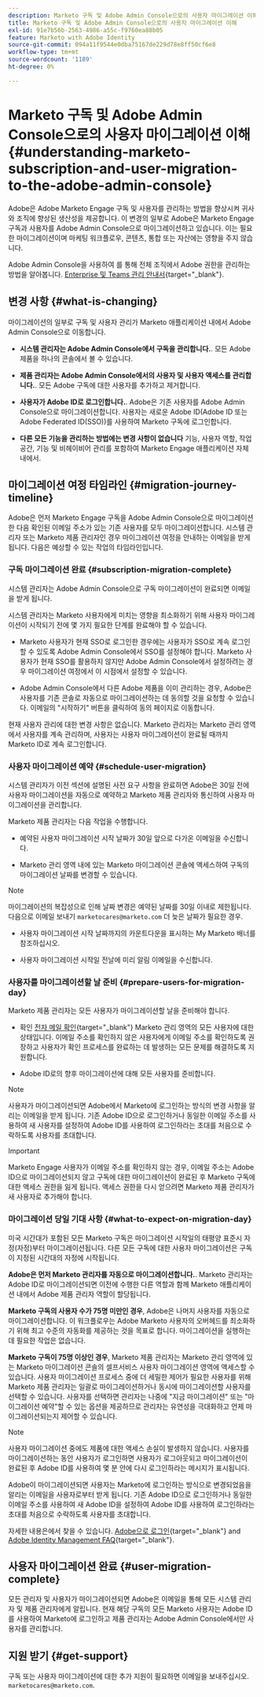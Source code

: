 ```yaml
---
description: Marketo 구독 및 Adobe Admin Console으로의 사용자 마이그레이션 이해 - Marketo 문서 - 제품 설명서
title: Marketo 구독 및 Adobe Admin Console으로의 사용자 마이그레이션 이해
exl-id: 91e7b56b-2563-4986-a55c-f9760ea88b05
feature: Marketo with Adobe Identity
source-git-commit: 094a11f9544e0dba75167de229d78e8ff50cf6e8
workflow-type: tm+mt
source-wordcount: '1189'
ht-degree: 0%

---
```


# Marketo 구독 및 Adobe Admin Console으로의 사용자 마이그레이션 이해 {#understanding-marketo-subscription-and-user-migration-to-the-adobe-admin-console}

Adobe은 Adobe Marketo Engage 구독 및 사용자를 관리하는 방법을 향상시켜 귀사와 조직에 향상된 생산성을 제공합니다. 이 변경의 일부로 Adobe은 Marketo Engage 구독과 사용자를 Adobe Admin Console으로 마이그레이션하고 있습니다. 이는 필요한 마이그레이션이며 마케팅 워크플로우, 콘텐츠, 통합 또는 자산에는 영향을 주지 않습니다.

Adobe Admin Console을 사용하여 를 통해 전체 조직에서 Adobe 권한을 관리하는 방법을 알아봅니다. [Enterprise 및 Teams 관리 안내서](https://helpx.adobe.com/kr/enterprise/admin-guide.html){target="_blank"}.

## 변경 사항 {#what-is-changing}

마이그레이션의 일부로 구독 및 사용자 관리가 Marketo 애플리케이션 내에서 Adobe Admin Console으로 이동합니다.

* **시스템 관리자는 Adobe Admin Console에서 구독을 관리합니다.**. 모든 Adobe 제품을 하나의 콘솔에서 볼 수 있습니다.

* **제품 관리자는 Adobe Admin Console에서의 사용자 및 사용자 액세스를 관리합니다.**. 모든 Adobe 구독에 대한 사용자를 추가하고 제거합니다.

* **사용자가 Adobe ID로 로그인합니다.**. Adobe은 기존 사용자를 Adobe Admin Console으로 마이그레이션합니다. 사용자는 새로운 Adobe ID(Adobe ID 또는 Adobe Federated ID(SSO))를 사용하여 Marketo 구독에 로그인합니다.

* **다른 모든 기능을 관리하는 방법에는 변경 사항이 없습니다** 기능, 사용자 역할, 작업 공간, 기능 및 비헤이비어 관리를 포함하여 Marketo Engage 애플리케이션 자체 내에서.

## 마이그레이션 여정 타임라인 {#migration-journey-timeline}

Adobe은 먼저 Marketo Engage 구독을 Adobe Admin Console으로 마이그레이션한 다음 확인된 이메일 주소가 있는 기존 사용자를 모두 마이그레이션합니다. 시스템 관리자 또는 Marketo 제품 관리자인 경우 마이그레이션 여정을 안내하는 이메일을 받게 됩니다. 다음은 예상할 수 있는 작업의 타임라인입니다.

### 구독 마이그레이션 완료 {#subscription-migration-complete}

시스템 관리자는 Adobe Admin Console으로 구독 마이그레이션이 완료되면 이메일을 받게 됩니다.

시스템 관리자는 Marketo 사용자에게 미치는 영향을 최소화하기 위해 사용자 마이그레이션이 시작되기 전에 몇 가지 필요한 단계를 완료해야 할 수 있습니다.

* Marketo 사용자가 현재 SSO로 로그인한 경우에는 사용자가 SSO로 계속 로그인할 수 있도록 Adobe Admin Console에서 SSO를 설정해야 합니다. Marketo 사용자가 현재 SSO를 활용하지 않지만 Adobe Admin Console에서 설정하려는 경우 마이그레이션 여정에서 이 시점에서 설정할 수 있습니다.

* Adobe Admin Console에서 다른 Adobe 제품을 이미 관리하는 경우, Adobe은 사용자를 기존 콘솔로 자동으로 마이그레이션하는 데 동의할 것을 요청할 수 있습니다. 이메일의 &quot;시작하기&quot; 버튼을 클릭하여 동의 페이지로 이동합니다.

현재 사용자 관리에 대한 변경 사항은 없습니다. Marketo 관리자는 Marketo 관리 영역에서 사용자를 계속 관리하며, 사용자는 사용자 마이그레이션이 완료될 때까지 Marketo ID로 계속 로그인합니다.

### 사용자 마이그레이션 예약 {#schedule-user-migration}

시스템 관리자가 이전 섹션에 설명된 사전 요구 사항을 완료하면 Adobe은 30일 전에 사용자 마이그레이션을 자동으로 예약하고 Marketo 제품 관리자와 통신하여 사용자 마이그레이션을 관리합니다.

Marketo 제품 관리자는 다음 작업을 수행합니다.

* 예약된 사용자 마이그레이션 시작 날짜가 30일 앞으로 다가온 이메일을 수신합니다.

* Marketo 관리 영역 내에 있는 Marketo 마이그레이션 콘솔에 액세스하여 구독의 마이그레이션 날짜를 변경할 수 있습니다.

>[!NOTE]
>
>마이그레이션의 복잡성으로 인해 날짜 변경은 예약된 날짜를 30일 이내로 제한됩니다. 다음으로 이메일 보내기 `marketocares@marketo.com` 더 늦은 날짜가 필요한 경우.

* 사용자 마이그레이션 시작 날짜까지의 카운트다운을 표시하는 My Marketo 배너를 참조하십시오.

* 사용자 마이그레이션 시작일 전날에 미리 알림 이메일을 수신합니다.

### 사용자를 마이그레이션할 날 준비 {#prepare-users-for-migration-day}

Marketo 제품 관리자는 모든 사용자가 마이그레이션할 날을 준비해야 합니다.

* 확인 [전자 메일 확인](/help/marketo/product-docs/administration/users-and-roles/email-verification.md){target="_blank"} Marketo 관리 영역의 모든 사용자에 대한 상태입니다. 이메일 주소를 확인하지 않은 사용자에게 이메일 주소를 확인하도록 권장하고 사용자가 확인 프로세스를 완료하는 데 발생하는 모든 문제를 해결하도록 지원합니다.

* Adobe ID로의 향후 마이그레이션에 대해 모든 사용자를 준비합니다.

>[!NOTE]
>
>사용자가 마이그레이션되면 Adobe에서 Marketo에 로그인하는 방식의 변경 사항을 알리는 이메일을 받게 됩니다. 기존 Adobe ID으로 로그인하거나 동일한 이메일 주소를 사용하여 새 사용자를 설정하여 Adobe ID를 사용하여 로그인하라는 초대를 처음으로 수락하도록 사용자를 초대합니다.

>[!IMPORTANT]
>
>Marketo Engage 사용자가 이메일 주소를 확인하지 않는 경우, 이메일 주소는 Adobe ID으로 마이그레이션되지 않고 구독에 대한 마이그레이션이 완료된 후 Marketo 구독에 대한 액세스 권한을 잃게 됩니다. 액세스 권한을 다시 얻으려면 Marketo 제품 관리자가 새 사용자로 추가해야 합니다.

### 마이그레이션 당일 기대 사항 {#what-to-expect-on-migration-day}

미국 시간대가 포함된 모든 Marketo 구독은 마이그레이션 시작일의 태평양 표준시 자정(자정)부터 마이그레이션됩니다. 다른 모든 구독에 대한 사용자 마이그레이션은 구독이 지정된 시간대의 자정에 시작됩니다.

**Adobe은 먼저 Marketo 관리자를 자동으로 마이그레이션합니다.**. Marketo 관리자는 Adobe ID로 마이그레이션되면 이전에 수행한 다른 역할과 함께 Marketo 애플리케이션 내에서 Adobe 제품 관리자 역할이 할당됩니다.

**Marketo 구독의 사용자 수가 75명 미만인 경우**, Adobe은 나머지 사용자를 자동으로 마이그레이션합니다. 이 워크플로우는 Adobe Marketo 사용자의 오버헤드를 최소화하기 위해 최고 수준의 자동화를 제공하는 것을 목표로 합니다. 마이그레이션을 실행하는 데 필요한 작업은 없습니다.

**Marketo 구독이 75명 이상인 경우**, Marketo 제품 관리자는 Marketo 관리 영역에 있는 Marketo 마이그레이션 콘솔의 셀프서비스 사용자 마이그레이션 영역에 액세스할 수 있습니다. 사용자 마이그레이션 프로세스 중에 더 세밀한 제어가 필요한 사용자를 위해 Marketo 제품 관리자는 일괄로 마이그레이션하거나 동시에 마이그레이션할 사용자를 선택할 수 있습니다. 사용자를 선택하면 관리자는 나중에 &quot;지금 마이그레이션&quot; 또는 &quot;마이그레이션 예약&quot;할 수 있는 옵션을 제공하므로 관리자는 유연성을 극대화하고 언제 마이그레이션되는지 제어할 수 있습니다.

>[!NOTE]
>
>사용자 마이그레이션 중에도 제품에 대한 액세스 손실이 발생하지 않습니다. 사용자를 마이그레이션하는 동안 사용자가 로그인하면 사용자가 로그아웃되고 마이그레이션이 완료된 후 Adobe ID를 사용하여 몇 분 안에 다시 로그인하라는 메시지가 표시됩니다.

Adobe이 마이그레이션되면 사용자는 Marketo에 로그인하는 방식으로 변경되었음을 알리는 이메일을 사용자로부터 받게 됩니다. 기존 Adobe ID으로 로그인하거나 동일한 이메일 주소를 사용하여 새 Adobe ID을 설정하여 Adobe ID를 사용하여 로그인하라는 초대를 처음으로 수락하도록 사용자를 초대합니다.

자세한 내용은에서 찾을 수 있습니다. [Adobe으로 로그인](/help/marketo/product-docs/administration/marketo-with-adobe-identity/user-sign-in-with-adobe-id.md){target="_blank"} and [Adobe Identity Management FAQ](/help/marketo/product-docs/administration/marketo-with-adobe-identity/faq.md){target="_blank"}.

## 사용자 마이그레이션 완료 {#user-migration-complete}

모든 관리자 및 사용자가 마이그레이션되면 Adobe은 이메일을 통해 모든 시스템 관리자 및 제품 관리자에게 알립니다. 현재 해당 구독의 모든 Marketo 사용자는 Adobe ID를 사용하여 Marketo에 로그인하고 제품 관리자는 Adobe Admin Console에서만 사용자를 관리합니다.

## 지원 받기 {#get-support}

구독 또는 사용자 마이그레이션에 대한 추가 지원이 필요하면 이메일을 보내주십시오. `marketocares@marketo.com`.
